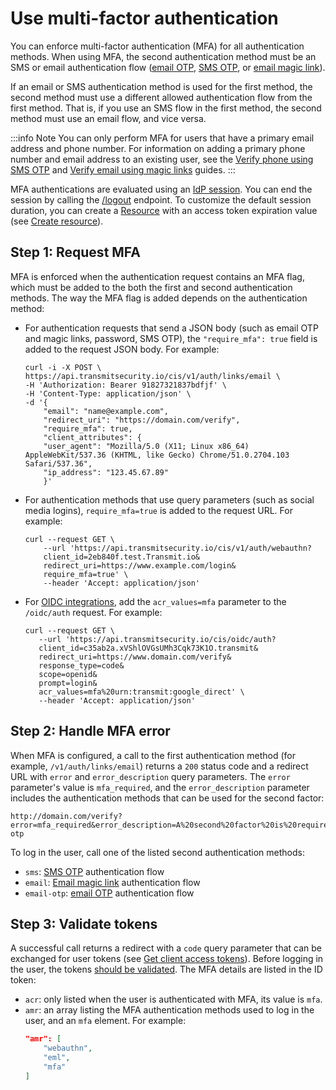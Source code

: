 # Use multi-factor authentication

You can enforce multi-factor authentication (MFA) for all authentication methods. When using MFA, the second authentication method must be an SMS or email authentication flow ([email OTP](/guides/user/auth_email_otp/), [SMS OTP](/guides/user/auth_sms_otp/), or [email magic link](/guides/user/auth_email_magic_link/)).

If an email or SMS authentication method is used for the first method, the second method must use a different allowed authentication flow from the first method. That is, if you use an SMS flow in the first method, the second method must use an email flow, and vice versa.

:::info Note
You can only perform MFA for users that have a primary email address and phone number. For information on adding a primary phone number and email address to an existing user, see the [Verify phone using SMS OTP](/guides/user/verify_sms_otp/) and [Verify email using magic links](/guides/user/verify_email_magic_link/) guides.
:::

MFA authentications are evaluated using an [IdP session](/guides/user/how_sessions_work/#idp-sessions). You can end the session by calling the [/logout](/openapi/user/social-login/#operation/logout) endpoint.  To customize the default session duration, you can create a [Resource](/guides/user/resources_overview/#duration-of-the-access) with an access token expiration value (see [Create resource](/guides/user/manage_resources/#create-edit-or-delete-resources)).

## Step 1: Request MFA

MFA is enforced when the authentication request contains an MFA flag, which must be added to the both the first and second authentication methods. The way the MFA flag is added depends on the authentication method:

* For authentication requests that send a JSON body (such as email OTP and magic links, password, SMS OTP), the `"require_mfa": true` field is added to the request JSON body. For example:
    ```shell
    curl -i -X POST \
    https://api.transmitsecurity.io/cis/v1/auth/links/email \
    -H 'Authorization: Bearer 91827321837bdfjf' \
    -H 'Content-Type: application/json' \
    -d '{
        "email": "name@example.com",
        "redirect_uri": "https://domain.com/verify",
        "require_mfa": true,
        "client_attributes": {
        "user_agent": "Mozilla/5.0 (X11; Linux x86_64) AppleWebKit/537.36 (KHTML, like Gecko) Chrome/51.0.2704.103 Safari/537.36",
        "ip_address": "123.45.67.89"
        }'
    ```
* For authentication methods that use query parameters (such as social media logins), `require_mfa=true` is added to the request URL. For example:
    ```shell
    curl --request GET \
        --url 'https://api.transmitsecurity.io/cis/v1/auth/webauthn?
        client_id=2eb840f.test.Transmit.io&
        redirect_uri=https://www.example.com/login&
        require_mfa=true' \
        --header 'Accept: application/json'
    ```
* For [OIDC integrations](/guides/user/auth_oidc/), add the `acr_values=mfa` parameter to the `/oidc/auth` request. For example:
     ```shell
    curl --request GET \
        --url 'https://api.transmitsecurity.io/cis/oidc/auth?
        client_id=c35ab2a.xVShlOVGsUMh3Cqk73K1O.transmit&
        redirect_uri=https://www.domain.com/verify&
        response_type=code&
        scope=openid&
        prompt=login&
        acr_values=mfa%20urn:transmit:google_direct' \
        --header 'Accept: application/json'
    ```

## Step 2: Handle MFA error

When MFA is configured, a call to the first authentication method (for example, `/v1/auth/links/email`) returns a `200` status code and a redirect URL with `error` and `error_description` query parameters. The `error` parameter's value is `mfa_required`, and the `error_description` parameter includes the authentication methods that can be used for the second factor:

```url
http://domain.com/verify?error=mfa_required&error_description=A%20second%20factor%20is%20required%3A%20email%2Csms%2Cemail-otp
```

To log in the user, call one of the listed second authentication methods:
* `sms`: [SMS OTP](/guides/user/auth_sms_otp/) authentication flow
* `email`: [Email magic link](/guides/user/auth_email_magic_link/) authentication flow
* `email-otp`: [email OTP](/guides/user/auth_email_otp/) authentication flow

## Step 3: Validate tokens

A successful call returns a redirect with a `code` query parameter that can be exchanged for user tokens (see [Get client access tokens](/guides/user/retrieve_client_tokens/)). Before logging in the user, the tokens [should be validated](/guides/user/validate_tokens/). The MFA details are listed in the ID token:

* `acr`: only listed when the user is authenticated with MFA, its value is `mfa`.
* `amr`: an array listing the MFA authentication methods used to log in the user, and an `mfa` element. For example:
    ```JSON
    "amr": [
        "webauthn",
        "eml",
        "mfa"
    ]
    ```